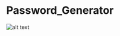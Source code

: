 # Password_Generator

![alt text](https://github.com/firstcontributions/first-contributions/blob/master/assets/copy-to-clipboard.png?raw=true)
